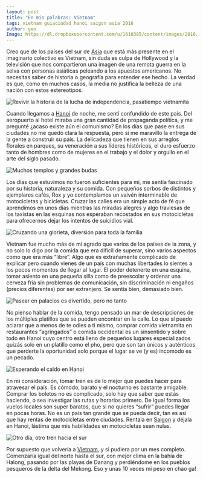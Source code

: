 ```yaml
---
layout: post
title: "En mis palabras: Vietnam"
tags: vietnam guiaciudad hanoi saigon asia 2016
author: geo
Image: https://dl.dropboxusercontent.com/u/1610385/content/images/2016/05/IMG_4657.JPG
---
```


Creo que de los países del sur de [Asia](/tag/asia) que está más presente en el imaginario colectivo es Vietnam, sin duda es culpa de Hollywood y la televisión que nos compartieron una imagen de una remota guerra en la selva con personas asiáticas peleando a los apuestos americanos. No necesitas saber de historia o geografía para entender ese hecho. La verdad es que, como en muchos casos, la media no justifica la belleza de una nación con estos estereotipos.

![Revivir la historia de la lucha de independencia, pasatiempo vietnamita](https://dl.dropboxusercontent.com/u/1610385/content/images/2016/05/IMG_4674.JPG)

Cuando llegamos a [Hanoi](/tag/hanoi) de noche, me sentí confundido de este país. Del aeropuerto al hotel miraba una gran cantidad de propaganda política, y me pregunté ¿acaso existe aún el comunismo? En los días que pase en sus ciudades no me quedó clara la respuesta, pero si me maravillo la entrega de la gente a construir su país. La delicadeza que tienen en sus arreglos florales en parques, su veneración a sus líderes históricos, el duro esfuerzo tanto de hombres como de mujeres en el trabajo y el dolor y orgullo en el arte del siglo pasado.

![Muchos templos y grandes budas](https://dl.dropboxusercontent.com/u/1610385/content/images/2016/05/IMG_5695.JPG)

Los días que estuvimos no fueron suficientes para mí, me sentía fascinado por su historia, naturaleza y su comida. Con pequeños sorbos de distintos y ejemplares cafés, Rox  y yo contemplamos un vaivén interminable de motocicletas y bicicletas. Cruzar las calles era un simple acto de fé que aprendimos en unos días mientras las miradas alegres y algo traviesas de los taxistas en las esquinas nos esperaban recostados en sus motocicletas para ofrecernos dejar los intentos de suicidios vial.

![Cruzando una glorieta, diversión para toda la familia](https://dl.dropboxusercontent.com/u/1610385/content/images/2016/05/IMG_5965.JPG)

Vietnam fue mucho más de mi agrado que varios de los países de la zona, y no solo lo digo por la comida que era dificil de superar, sino varios aspectos como que era más “libre”. Algo que es extrañamente complicado de explicar pero cuando vienes de un país con muchas libertades lo sientes a los pocos momentos de llegar al lugar. El poder detenerte en una esquina, tomar asiento en una pequeña silla como de preescolar y ordenar una cerveza fría sin problemas de comunicación, sin discriminación ni engaños (precios diferentes) por ser extranjero. Se sentía bien, demasiado bien.

![Pasear en palacios es divertido, pero no tanto](https://dl.dropboxusercontent.com/u/1610385/content/images/2016/05/IMG_5455.JPG)

No pienso hablar de la comida, tengo pensado un mar de descripciones de los múltiples platillos que se pueden encontrar en la calle. Lo que sí puedo aclarar que a menos de te odies a ti mismo, comprar comida vietnamita en restaurantes “agringados” o comida occidental es un sinsentido y sobre todo en Hanoi cuyo centro está lleno de pequeños lugares especializados quizás solo en un platillo como el pho, pero que son tan únicos y auténticos que perderte la oportunidad solo porque el lugar se ve (y es) incomodo es un pecado.

![Esperando el caldo en Hanoi](https://dl.dropboxusercontent.com/u/1610385/content/images/2016/05/IMG_4778.JPG)

En mi consideración, tomar tren es de lo mejor que puedes hacer para atravesar el país. Es cómodo, barato y el nocturno es bastante amigable. Comprar los boletos no es complicado, solo hay que saber que estás haciendo, o sea investigar las rutas y horarios primero. De igual forma los vuelos locales son super baratos, que si no quieres “sufrir” puedes llegar en pocas horas. No es un país tan grande que se pueda decir, tan es así que hay rentas de motocicletas entre ciudades. Rentala en [Saigon](/tag/saigon) y déjala en Hanoi, lástima que mis habilidades en motocicletas sean nulas.

![Otro día, otro tren hacia el sur](https://dl.dropboxusercontent.com/u/1610385/content/images/2016/05/IMG_5600.JPG)

Por supuesto que volvería a [Vietnam](/tag/vietnam), y si pudiera por un mes completo. Comenzaría igual del norte hasta el sur, con mejor clima en la bahía de Halong, pasando por las playas de Danang y perdiéndome en los pueblos pesqueros de la delta del Mekong. Eso y unas 10 veces mi peso en chao ga!
